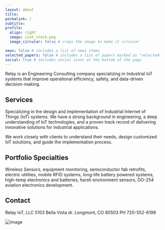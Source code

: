 ```yaml
---
layout: about
title:
permalink: /
subtitle:
profile:
  align: right
  image: iiot_stock.png
  image_circular: false # crops the image to make it circular

news: false # includes a list of news items
selected_papers: false # includes a list of papers marked as "selected={true}"
social: true # includes social icons at the bottom of the page
---
```


Relay is an Engineering Consulting company specializing in Industrial IoT systems that improve operational efficiency, safety, and data-driven decision-making.

## Services

Specializing in the design and implementation of Industrial Internet of Things (IoT) systems. We have a strong background in engineering, a deep understanding of IoT technologies, and a proven track record of delivering innovative solutions for industrial applications.

We work closely with clients to understand their needs, design customized IoT solutions, and guide the implementation process.

## Portfolio Specialties

Wireless Sensors, equipment monitoring, semiconductor fab retrofits, electric utilities, mobile RFID systems, long-life battery powered systems, high-temp electronics and batteries, harsh environment sensors, DO-254 aviation electronics development.

## Contact

Relay IoT, LLC
5103 Bella Vista dr.
Longmont, CO 80503
PH 720-552-6198

![image](/img/linkedin.jpeg)
